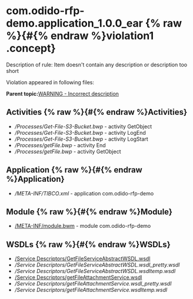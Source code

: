# com.odido-rfp-demo.application\_1.0.0\_ear {% raw %}{#{% endraw %}violation1 .concept}

Description of rule: Item doesn't contain any description or description too short

Violation appeared in following files:

**Parent topic:**[WARNING - Incorrect description](../../../qa/rules/WARNING_-_Incorrect_description.md)

## Activities {% raw %}{#{% endraw %}Activities}

-   */Processes/Get-File-S3-Bucket.bwp* - activity GetObject
-   */Processes/Get-File-S3-Bucket.bwp* - activity LogEnd
-   */Processes/Get-File-S3-Bucket.bwp* - activity LogStart
-   */Processes/getFile.bwp* - activity End
-   */Processes/getFile.bwp* - activity GetObject

## Application {% raw %}{#{% endraw %}Application}

-   */META-INF/TIBCO.xml* - application com.odido-rfp-demo

## Module {% raw %}{#{% endraw %}Module}

-   [/META-INF/module.bwm](../../../projects/com.odido-rfp-demo.application_1.0.0_ear/META-INF/module.bwm.md) - module com.odido-rfp-demo

## WSDLs {% raw %}{#{% endraw %}WSDLs}

-   [/Service Descriptors/GetFileServiceAbstractWSDL.wsdl](../../../projects/com.odido-rfp-demo.application_1.0.0_ear/Service_Descriptors/GetFileServiceAbstractWSDL.wsdl.md)
-   */Service Descriptors/GetFileServiceAbstractWSDL.wsdl\_pretty.wsdl*
-   */Service Descriptors/GetFileServiceAbstractWSDL.wsdltemp.wsdl*
-   [/Service Descriptors/getFileAttachmentService.wsdl](../../../projects/com.odido-rfp-demo.application_1.0.0_ear/Service_Descriptors/getFileAttachmentService.wsdl.md)
-   */Service Descriptors/getFileAttachmentService.wsdl\_pretty.wsdl*
-   */Service Descriptors/getFileAttachmentService.wsdltemp.wsdl*

